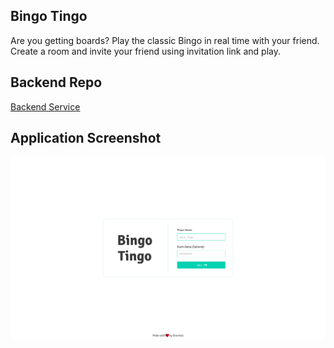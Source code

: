 ## Bingo Tingo

Are you getting boards? Play the classic Bingo in real time with your friend.
Create a room and invite your friend using invitation link and play.

## Backend Repo
[Backend Service](https://github.com/iaman0004/bingo-service)

## Application Screenshot
![App Screenshot](https://github.com/iaman0004/bingo-app/blob/main/public/Bingo-Tingo-04-28-2025_08_00_PM.png)
